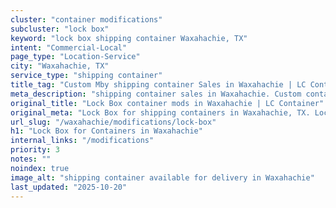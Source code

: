 ```yaml
---
cluster: "container modifications"
subcluster: "lock box"
keyword: "lock box shipping container Waxahachie, TX"
intent: "Commercial-Local"
page_type: "Location-Service"
city: "Waxahachie, TX"
service_type: "shipping container"
title_tag: "Custom Mby shipping container Sales in Waxahachie | LC Container"
meta_description: "shipping container sales in Waxahachie. Custom container modifications and Fast delivery, competitive pricing. Serving modifications area. Quote ID: 85A. Call (214) 524-4168 for your free quote today."
original_title: "Lock Box container mods in Waxahachie | LC Container"
original_meta: "Lock Box for shipping containers in Waxahachie, TX. Local fabrication & pro install. LC Container — Since 2003. Get a quote."
url_slug: "/waxahachie/modifications/lock-box"
h1: "Lock Box for Containers in Waxahachie"
internal_links: "/modifications"
priority: 3
notes: ""
noindex: true
image_alt: "shipping container available for delivery in Waxahachie"
last_updated: "2025-10-20"
---
```


<!-- TODO: Add unique city/inventory copy, images, and internal links here. -->
